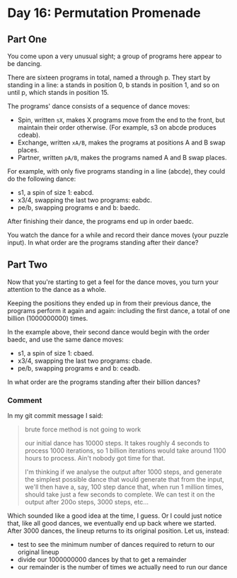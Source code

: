 # Day 16: Permutation Promenade

## Part One

You come upon a very unusual sight; a group of programs here appear to be dancing.

There are sixteen programs in total, named a through p. They start by standing in a line: a stands in position 0, b stands in position 1, and so on until p, which stands in position 15.

The programs' dance consists of a sequence of dance moves:

- Spin, written `sX`, makes X programs move from the end to the front, but maintain their order otherwise. (For example, s3 on abcde produces cdeab).
- Exchange, written `xA/B`, makes the programs at positions A and B swap places.
- Partner, written `pA/B`, makes the programs named A and B swap places.

For example, with only five programs standing in a line (abcde), they could do the following dance:

- s1, a spin of size 1: eabcd.
- x3/4, swapping the last two programs: eabdc.
- pe/b, swapping programs e and b: baedc.

After finishing their dance, the programs end up in order baedc.

You watch the dance for a while and record their dance moves (your puzzle input). In what order are the programs standing after their dance?

## Part Two

Now that you're starting to get a feel for the dance moves, you turn your attention to the dance as a whole.

Keeping the positions they ended up in from their previous dance, the programs perform it again and again: including the first dance, a total of one billion (1000000000) times.

In the example above, their second dance would begin with the order baedc, and use the same dance moves:

- s1, a spin of size 1: cbaed.
- x3/4, swapping the last two programs: cbade.
- pe/b, swapping programs e and b: ceadb.

In what order are the programs standing after their billion dances?

### Comment

In my git commit message I said:

> brute force method is not going to work
>
> our initial dance has 10000 steps. It takes roughly 4 seconds to process 1000
> iterations, so 1 billion iterations would take around 1100 hours to process.
> Ain't nobody got time for that.
>
> I'm thinking if we analyse the output after 1000 steps, and generate the
> simplest possible dance that would generate that from the input, we'll then
> have a, say, 100 step dance that, when run 1 million times, should take just a
> few seconds to complete. We can test it on the output after 200o steps, 3000
> steps, etc...

Which sounded like a good idea at the time, I guess. Or I could just notice that, like all good dances, we eventually end up back where we started. After 3000 dances, the lineup returns to its original position. Let us, instead:

- test to see the minimum number of dances required to return to our original lineup
- divide our 1000000000 dances by that to get a remainder
- our remainder is the number of times we actually need to run our dance
